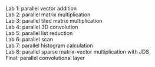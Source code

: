 Lab 1: parallel vector addition</br>
Lab 2: parallel matrix multiplication</br>
Lab 3: parallel tiled matrix multiplication</br>
Lab 4: parallel 3D convolution</br>
Lab 5: parallel list reduction</br>
Lab 6: parallel scan</br>
Lab 7: parallel histogram calculation</br>
Lab 8: parallel sparse matrix-vector multiplication with JDS</br>
Final: parallel convolutional layer</br>
